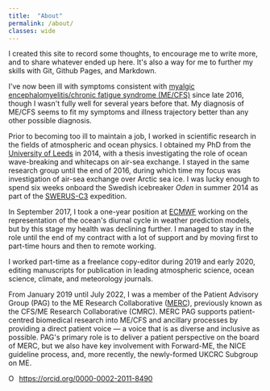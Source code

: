 ```yaml
---
title:  "About"
permalink: /about/
classes: wide
---
```


<!--This is a comment-->
I created this site to record some thoughts, to encourage me to write more, and to share whatever ended up here. It's also a way for me to further my skills with Git, Github Pages, and Markdown.

I've now been ill with symptoms consistent with [myalgic encephalomyelitis/chronic fatigue syndrome (ME/CFS)](https://www.cdc.gov/me-cfs/about/index.html) since late 2016, though I wasn't fully well for several years before that. My diagnosis of ME/CFS seems to fit my symptoms and illness trajectory better than any other possible diagnosis.

Prior to becoming too ill to maintain a job, I worked in scientific research in the fields of atmospheric and ocean physics. I obtained my PhD from the [University of Leeds](https://environment.leeds.ac.uk/institute-climate-atmospheric-science) in 2014, with a thesis investigating the role of ocean wave-breaking and whitecaps on air-sea exchange. I stayed in the same research group until the end of 2016, during which time my focus was investigation of air-sea exchange over Arctic sea ice. I was lucky enough to spend six weeks onboard the Swedish icebreaker _Oden_ in summer 2014 as part of the [SWERUS-C3](http://www.swerus-c3.geo.su.se/) expedition.

In September 2017, I took a one-year position at [ECMWF](https://www.ecmwf.int/) working on the representation of the ocean's diurnal cycle in weather prediction models, but by this stage my health was declining further. I managed to stay in the role until the end of my contract with a lot of support and by moving first to part-time hours and then to remote working.

I worked part-time as a freelance copy-editor during 2019 and early 2020, editing manuscripts for publication in leading atmospheric science, ocean science, climate, and meteorology journals.

From January 2019 until July 2022, I was a member of the Patient Advisory Group (PAG) to the ME Research Collaborative ([MERC](https://meassociation.org.uk/research/cfsme-research-collaborative/)), previously known as the CFS/ME Research Collaborative (CMRC). MERC PAG supports patient-centred biomedical research into ME/CFS and ancillary processes by providing a direct patient voice — a voice that is as diverse and inclusive as possible. PAG's primary role is to deliver a patient perspective on the board of MERC, but we also have key involvement with Forward-ME, the NICE guideline process, and, more recently, the newly-formed UKCRC Subgroup on ME.

<!--I hope to use this site to keep a [regular but infrequent journal](https://domsalisbury.github.io/categories/almanac/), and post about ME/CFS, illness, healthcare, and related issues.-->

<div itemscope itemtype="https://schema.org/Person"><a itemprop="sameAs" content="https://orcid.org/0000-0002-2011-8490" href="https://orcid.org/0000-0002-2011-8490" target="orcid.widget" rel="me noopener noreferrer" style="vertical-align:top;"><img src="https://orcid.org/sites/default/files/images/orcid_16x16.png" style="width:1em;margin-right:.5em;" alt="ORCID iD icon">https://orcid.org/0000-0002-2011-8490</a></div>
